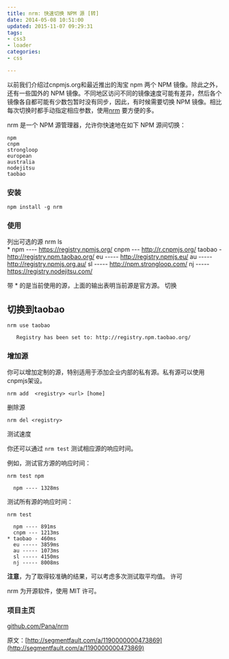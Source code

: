 ```yaml
---
title: nrm: 快速切换 NPM 源 [转]
date: 2014-05-08 10:51:00
updated: 2015-11-07 09:29:31
tags: 
- css3
- loader
categories: 
- css

---
```

以前我们介绍过cnpmjs.org和最近推出的淘宝 npm 两个 NPM 镜像。除此之外，还有一些国外的 NPM 镜像。不同地区访问不同的镜像速度可能有差异，然后各个镜像各自都可能有少数包暂时没有同步，因此，有时候需要切换 NPM 镜像。相比每次切换时都手动指定相应参数，使用[nrm](https://github.com/Pana/nrm) 要方便的多。

nrm 是一个 NPM 源管理器，允许你快速地在如下 NPM 源间切换：

    npm
    cnpm
    strongloop
    european
    australia
    nodejitsu
    taobao


<!--more-->


### 安装

    npm install -g nrm

### 使用
列出可选的源
  nrm ls                                                                                                    
    * npm ---- https://registry.npmjs.org/
      cnpm --- http://r.cnpmjs.org/
      taobao - http://registry.npm.taobao.org/
      eu ----- http://registry.npmjs.eu/
      au ----- http://registry.npmjs.org.au/
      sl ----- http://npm.strongloop.com/
      nj ----- https://registry.nodejitsu.com/

带 * 的是当前使用的源，上面的输出表明当前源是官方源。
切换

## 切换到taobao

`nrm use taobao`                                                                                                                          
    
       Registry has been set to: http://registry.npm.taobao.org/

### 增加源

你可以增加定制的源，特别适用于添加企业内部的私有源。私有源可以使用cnpmjs架设。

    nrm add  <registry> <url> [home]

删除源

    nrm del <registry>

测试速度

你还可以通过 `nrm test` 测试相应源的响应时间。

例如，测试官方源的响应时间：

    nrm test npm                                                                                                                               
    
      npm ---- 1328ms

测试所有源的响应时间：

    nrm test                                                                                                                                   
    
      npm ---- 891ms
      cnpm --- 1213ms
    * taobao - 460ms
      eu ----- 3859ms
      au ----- 1073ms
      sl ----- 4150ms
      nj ----- 8008ms

**注意**，为了取得较准确的结果，可以考虑多次测试取平均值。
许可

nrm 为开源软件，使用 MIT 许可。
### 项目主页

[github.com/Pana/nrm](http://github.com/Pana/nrm)

原文：[http://segmentfault.com/a/1190000000473869](http://segmentfault.com/a/1190000000473869)